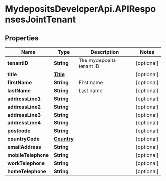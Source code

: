# MydepositsDeveloperApi.APIResponsesJointTenant

## Properties

Name | Type | Description | Notes
------------ | ------------- | ------------- | -------------
**tenantID** | **String** | The mydeposits tenant ID | [optional] 
**title** | [**Title**](Title.md) |  | [optional] 
**firstName** | **String** | First name | [optional] 
**lastName** | **String** | Last name | [optional] 
**addressLine1** | **String** |  | [optional] 
**addressLine2** | **String** |  | [optional] 
**addressLine3** | **String** |  | [optional] 
**addressLine4** | **String** |  | [optional] 
**postcode** | **String** |  | [optional] 
**countryCode** | [**Country**](Country.md) |  | [optional] 
**emailAddress** | **String** |  | [optional] 
**mobileTelephone** | **String** |  | [optional] 
**workTelephone** | **String** |  | [optional] 
**homeTelephone** | **String** |  | [optional] 


